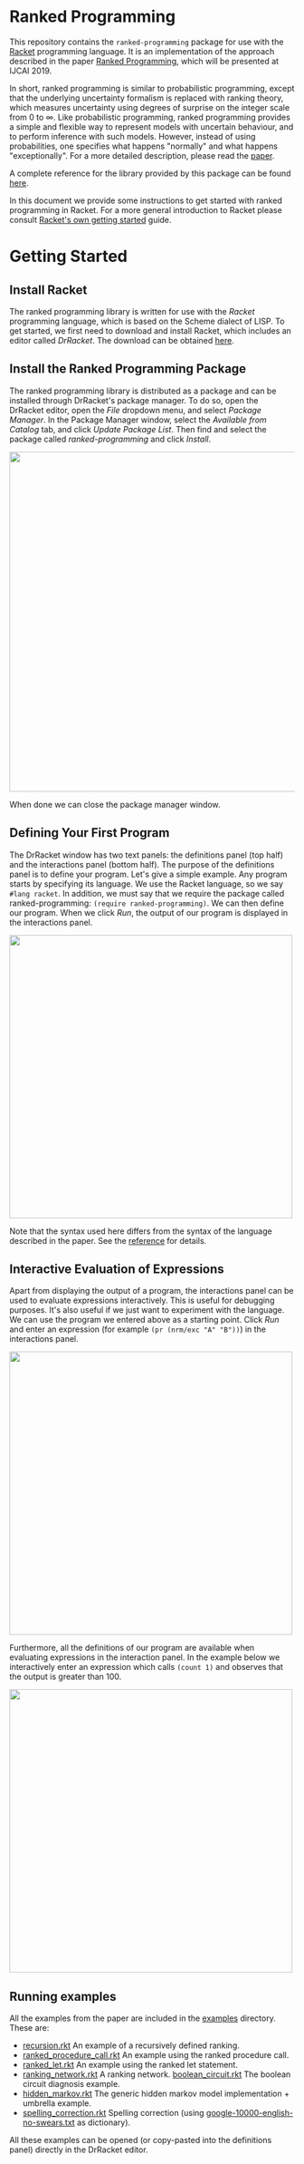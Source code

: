 # Ranked Programming

This repository contains the `ranked-programming` package for use with the [Racket](https://racket-lang.org) programming language. It is an implementation of the approach described in the paper [Ranked Programming](https://github.com/tjitze/ranked-programming/blob/master/documentation/ranked_programming.pdf), which will be presented at IJCAI 2019.

In short, ranked programming is similar to probabilistic programming, except that the underlying uncertainty formalism is replaced with ranking theory, which measures uncertainty using degrees of surprise on the integer scale from 0 to ∞. Like probabilistic programming, ranked programming provides a simple and flexible way to represent models with uncertain behaviour, and to perform inference with such models. However, instead of using probabilities, one specifies what happens "normally" and what happens "exceptionally". For a more detailed description, please read the [paper](https://github.com/tjitze/ranked-programming/blob/master/documentation/ranked_programming.pdf).

A complete reference for the library provided by this package can be found [here](http://docs.racket-lang.org/ranked-programming@ranked-programming/index.html).

In this document we provide some instructions to get started with ranked programming in Racket. For a more general introduction to Racket please consult [Racket's own getting started](https://docs.racket-lang.org/getting-started/) guide.

# Getting Started

## Install Racket

The ranked programming library is written for use with the *Racket* programming language, which is based on the Scheme dialect of LISP. To get started, we first need to download and install Racket, which includes an editor called *DrRacket*. The download can be obtained [here](https://download.racket-lang.org).

## Install the Ranked Programming Package

The ranked programming library is distributed as a package and can be installed through DrRacket's package manager. To do so, open the DrRacket editor, open the *File* dropdown menu, and select *Package Manager*. In the Package Manager window, select the *Available from Catalog* tab, and click *Update Package List*. Then find and select the package called *ranked-programming* and click *Install*. 

<img src="https://github.com/tjitze/ranked-programming/blob/master/documentation/images/install_1.jpeg" width="600">

When done we can close the package manager window.

## Defining Your First Program

The DrRacket window has two text panels: the definitions panel (top half) and the interactions panel (bottom half). The purpose of the definitions panel is to define your program. Let's give a simple example. Any program starts by specifying its language. We use the Racket language, so we say `#lang racket`. In addition, we must say that we require the package called ranked-programming: `(require ranked-programming)`. We can then define our program. When we click *Run*, the output of our program is displayed in the interactions panel.

<img src="https://github.com/tjitze/ranked-programming/blob/master/documentation/images/program_1.jpeg" width="500">

Note that the syntax used here differs from the syntax of the language described in the paper. See the [reference](http://docs.racket-lang.org/ranked-programming@ranked-programming/index.html) for details.

## Interactive Evaluation of Expressions

Apart from displaying the output of a program, the interactions panel can be used to evaluate expressions interactively. This is useful for debugging purposes. It's also useful if we just want to experiment with the language. We can use the program we entered above as a starting point. Click *Run* and enter an expression (for example `(pr (nrm/exc "A" "B"))`) in the interactions panel.

<img src="https://github.com/tjitze/ranked-programming/blob/master/documentation/images/program_2.jpeg" width="500">

Furthermore, all the definitions of our program are available when evaluating expressions in the interaction panel. In the example below we interactively enter an expression which calls `(count 1)` and observes that the output is greater than 100.

<img src="https://github.com/tjitze/ranked-programming/blob/master/documentation/images/program_3.jpeg" width="500">

## Running examples

All the examples from the paper are included in the [examples](https://github.com/tjitze/ranked-programming/blob/master/examples) directory. These are:

* [recursion.rkt](https://github.com/tjitze/ranked-programming/blob/master/examples/recursion.rkt) An example of a recursively defined ranking.
* [ranked_procedure_call.rkt](https://github.com/tjitze/ranked-programming/blob/master/examples/ranked_procedure_call.rkt) An example using the ranked procedure call.
* [ranked_let.rkt](https://github.com/tjitze/ranked-programming/blob/master/examples/ranked_let.rkt) An example using the ranked let statement.
* [ranking_network.rkt](https://github.com/tjitze/ranked-programming/blob/master/examples/ranking_network.rkt) A ranking network.
[boolean_circuit.rkt](https://github.com/tjitze/ranked-programming/blob/master/examples/boolean_circuit.rkt) The boolean circuit diagnosis example.
* [hidden_markov.rkt](https://github.com/tjitze/ranked-programming/blob/master/examples/hidden_markov.rkt) The generic hidden markov model implementation + umbrella example.
* [spelling_correction.rkt](https://github.com/tjitze/ranked-programming/blob/master/examples/spelling_correction.rkt) Spelling correction (using [google-10000-english-no-swears.txt](https://github.com/tjitze/ranked-programming/blob/master/examples/google-10000-english-no-swears.txt) as dictionary).

All these examples can be opened (or copy-pasted into the definitions panel) directly in the DrRacket editor.

